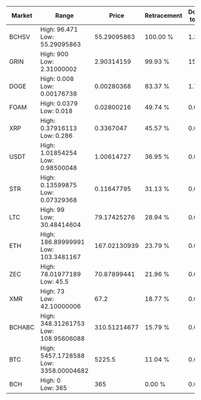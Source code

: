 | Market | Range | Price| Retracement | Doubles to 50% |
| --- | --- | --- | --- | --- |
| BCHSV | High: 96.471<br />Low: 55.29095863 | 55.29095863 | 100.00 % | 1.37 |
| GRIN | High: 900<br />Low: 2.31000002 | 2.90314159 | 99.93 % | 155.40 |
| DOGE | High: 0.008<br />Low: 0.00176738 | 0.00280368 | 83.37 % | 1.74 |
| FOAM | High: 0.0379<br />Low: 0.018 | 0.02800216 | 49.74 % | 0.00 |
| XRP | High: 0.37916113<br />Low: 0.286 | 0.3367047 | 45.57 % | 0.00 |
| USDT | High: 1.01854254<br />Low: 0.98500048 | 1.00614727 | 36.95 % | 0.00 |
| STR | High: 0.13599875<br />Low: 0.07329368 | 0.11647795 | 31.13 % | 0.00 |
| LTC | High: 99<br />Low: 30.48414604 | 79.17425276 | 28.94 % | 0.00 |
| ETH | High: 186.89999991<br />Low: 103.3481167 | 167.02130939 | 23.79 % | 0.00 |
| ZEC | High: 78.01977189<br />Low: 45.5 | 70.87899441 | 21.96 % | 0.00 |
| XMR | High: 73<br />Low: 42.10000006 | 67.2 | 18.77 % | 0.00 |
| BCHABC | High: 348.31261753<br />Low: 108.95606088 | 310.51214677 | 15.79 % | 0.00 |
| BTC | High: 5457.1728588<br />Low: 3358.00004682 | 5225.5 | 11.04 % | 0.00 |
| BCH | High: 0<br />Low: 365 | 365 | 0.00 % | 0.00 |
